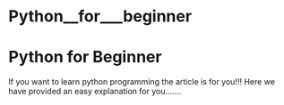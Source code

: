# Python__for___beginner

# Python for Beginner
If you want to learn python programming the article is for you!!!
Here we have provided an easy explanation for you.......
